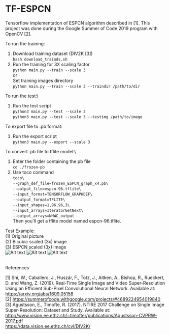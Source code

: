 # TF-ESPCN

Tensorflow implementation of ESPCN algorithm described in [1].
This project was done during the Google Summer of Code 2019 program with OpenCV [2].

To run the training:
1. Download training dataset (DIV2K [3])\
`bash download_trainds.sh`
2. Run the training for 3X scaling factor\
`python main.py --train --scale 3` \
or\
Set training images directory\
`python main.py --train --scale 3 --traindir /path/to/dir`

To run the test:\
1. Run the test script\
`python3 main.py --test --scale 3`\
`python3 main.py --test --scale 3 --testimg /path/to/image`

To export file to .pb format:
1. Run the export script\
`python3 main.py --export --scale 3`

To convert .pb file to tflite model:\
1. Enter the folder containing the pb file\
`cd ./frozen-pb`
2. Use toco command\
`toco\`\
`--graph_def_file=frozen_ESPCN_graph_x4.pb\`\
`--output_file=espcn-96.tflite\`\
`--input_format=TENSORFLOW_GRAPHDEF\`\
`--output_format=TFLITE\`\
`--input_shapes=1,96,96,3\`\
`--input_arrays=IteratorGetNext\`\
`--output_arrays=NHWC_output`\
Then you'll get a tflite model named espcn-96.tflite.

Test Example:\
(1) Original picture\
(2) Bicubic scaled (3x) image\
(3) ESPCN scaled (3x) image\
![Alt text](Test/t2.png?raw=true "Original picture")
![Alt text](Out/t2_bicubic_3x.png?raw=true "Bicubic picture")
![Alt text](Out/t2_ESPCN_3x.png?raw=true "ESPCN picture")

\
References

[1] Shi, W., Caballero, J., Huszár, F., Totz, J., Aitken, A., Bishop, R., Rueckert, D. and Wang, Z. 
(2019). Real-Time Single Image and Video Super-Resolution Using an Efficient Sub-Pixel Convolutional
 Neural Network. Available at: https://arxiv.org/abs/1609.05158 \
[2] https://summerofcode.withgoogle.com/projects/#4689224954019840 \
[3] Agustsson, E., Timofte, R. (2017). NTIRE 2017 Challenge on Single Image Super-Resolution: Dataset and Study.
Available at: http://www.vision.ee.ethz.ch/~timofter/publications/Agustsson-CVPRW-2017.pdf \
https://data.vision.ee.ethz.ch/cvl/DIV2K/
